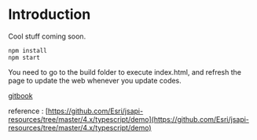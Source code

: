 # Introduction

Cool stuff coming soon.

```text
npm install
npm start
```

You need to go to the build folder to execute index.html, and refresh the page to update the web whenever you update codes.

[gitbook](https://njstudio.gitbook.io/mapping-visualization/)

reference : [https://github.com/Esri/jsapi-resources/tree/master/4.x/typescript/demo](https://github.com/Esri/jsapi-resources/tree/master/4.x/typescript/demo)

